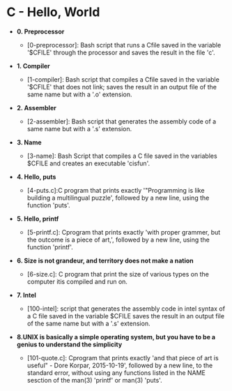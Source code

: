 # C - Hello, World


* **0. Preprocessor**
  * [0-preprocessor]: Bash script that runs a Cfile saved in the variable '$CFILE' through the processor and saves the result in the file 'c'.

* **1. Compiler**
  * [1-compiler]: Bash script that compiles a Cfile saved in the variable '$CFILE' that does not link; saves the result in an output file of the same name but with a '.o' extension.

* **2. Assembler**
  * [2-assembler]: Bash script that generates the assembly code of a same name but with a '.s' extension.

* **3. Name**
  * [3-name]: Bash Script that compiles a C file saved in the variables $CFILE and creates an executable 'cisfun'.

* **4. Hello, puts**
  * [4-puts.c]:C program that prints exactly '"Programming is like building a multilingual puzzle', followed by a new line, using the function 'puts'.

* **5. Hello, printf**
  * [5-printf.c]: Cprogram that prints exactly 'with proper grammer, but the outcome is a piece of art,', followed by a new line, using the function 'printf'.

* **6. Size is not grandeur, and territory does not make a nation**
  * [6-size.c]: C program that print the size of various types on the computer itis compiled and run on.

* **7. Intel**
  * [100-intel]: script that generates the assembly code in intel syntax of a C file saved in the variable $CFILE saves the result in an output file of the same name but with a '.s' extension.

* **8.UNIX is basically a simple operating system, but you have to be a genius to understand the simplicity**
  * [101-quote.c]: Cprogram that prints exactly 'and that piece of art is useful" - Dore Korpar, 2015-10-19', followed by a new line, to the standard error, without using any functions listed in the NAME sesction of the man(3) 'printf' or man(3) 'puts'.

